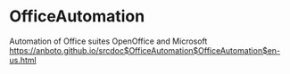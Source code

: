 # OfficeAutomation
Automation of Office suites OpenOffice and Microsoft
https://anboto.github.io/srcdoc$OfficeAutomation$OfficeAutomation$en-us.html
